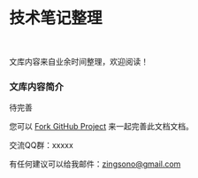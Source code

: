 # 技术笔记整理

<br>

文库内容来自业余时间整理，欢迎阅读！ 


### 文库内容简介

待完善


您可以 [Fork GitHub Project](https://github.com/zingson/wiki.git) 来一起完善此文档文档。

交流QQ群：xxxxx

有任何建议可以给我邮件：zingsono@gmail.com
